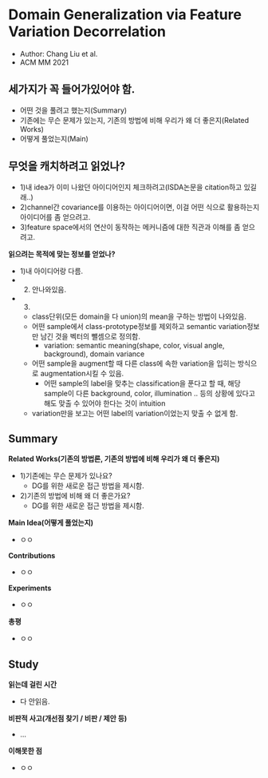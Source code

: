 # Domain Generalization via Feature Variation Decorrelation
- Author: Chang Liu et al.
- ACM MM 2021

## 세가지가 꼭 들어가있어야 함.
- 어떤 것을 풀려고 했는지(Summary)
- 기존에는 무슨 문제가 있는지, 기존의 방법에 비해 우리가 왜 더 좋은지(Related Works)
- 어떻게 풀었는지(Main)

## 무엇을 캐치하려고 읽었나?
- 1)내 idea가 이미 나왔던 아이디어인지 체크하려고(ISDA논문을 citation하고 있길래..)
- 2)channel간 covariance를 이용하는 아이디어이면, 이걸 어떤 식으로 활용하는지 아이디어를 좀 얻으려고.
- 3)feature space에서의 연산이 동작하는 메커니즘에 대한 직관과 이해를 좀 얻으려고.

**읽으려는 목적에 맞는 정보를 얻었나?**
- 1)내 아이디어랑 다름.
- 2) 안나와있음.
- 3)
  - class단위(모든 domain을 다 union)의 mean을 구하는 방법이 나와있음.
  - 어떤 sample에서 class-prototype정보를 제외하고 semantic variation정보만 남긴 것을 벡터의 뺄셈으로 정의함.
    - variation: semantic meaning(shape, color, visual angle, background), domain variance
  - 어떤 sample을 augment할 때 다른 class에 속한 variation을 입히는 방식으로 augmentation시킬 수 있음.
    - 어떤 sample의 label을 맞추는 classification을 푼다고 할 때, 해당 sample이 다른 background, color, illumination .. 등의 상황에 있다고 해도 맞출 수 있어야 한다는 것이 intuition
  - variation만을 보고는 어떤 label의 variation이었는지 맞출 수 없게 함.

**Summary**
- 

**Related Works(기존의 방법론, 기존의 방법에 비해 우리가 왜 더 좋은지)**
- 1)기존에는 무슨 문제가 있나요?
  - DG를 위한 새로운 접근 방법을 제시함.
- 2)기존의 방법에 비해 왜 더 좋은가요?
  - DG를 위한 새로운 접근 방법을 제시함.
  
**Main Idea(어떻게 풀었는지)**
- ㅇㅇ

**Contributions**
- ㅇㅇ

**Experiments**
- ㅇㅇ

**총평**
- ㅇㅇ

## Study

**읽는데 걸린 시간**
- 다 안읽음.

**비판적 사고(개선점 찾기 / 비판 / 제안 등)**
- ...

**이해못한 점**
- ㅇㅇ

